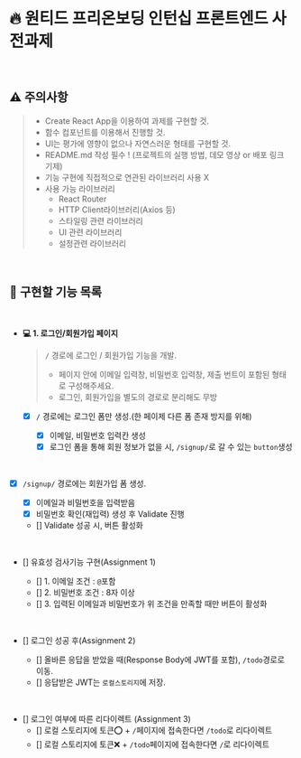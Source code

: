 # 🔥 원티드 프리온보딩 인턴십 프론트엔드 사전과제

<br>

## ⚠️ 주의사항

> - Create React App을 이용하여 과제를 구현할 것.
> - 함수 컴포넌트를 이용해서 진행할 것.
> - UI는 평가에 영향이 없으나 자연스러운 형태를 구현할 것.
> - README.md 작성 필수 ! (프로젝트의 실행 방법, 데모 영상 or 배포 링크 기제)
> - 기능 구현에 직접적으로 연관된 라이브러리 사용 X
> - 사용 가능 라이브러리
>   - React Router
>   - HTTP Client라이브러리(Axios 등)
>   - 스타일링 관련 라이브러리
>   - UI 관련 라이브러리
>   - 설정관련 라이브러리

<br>

## 📝 구현할 기능 목록

<br>

- **💻 1. 로그인/회원가입 페이지**

  > `/` 경로에 로그인 / 회원가입 기능을 개발.
  >
  > - 페이지 안에 이메일 입력창, 비밀번호 입력창, 제출 번트이 포함된 형태로 구성해주세요.
  > - 로그인, 회원가입을 별도의 경로로 분리해도 무방

  - [x] `/` 경로에는 로그인 폼만 생성.(한 페이제 다른 폼 존재 방지를 위해)

    - [x] 이메일, 비밀번호 입력칸 생성
    - [x] 로그인 폼을 통해 회원 정보가 없을 시, `/signup/`로 갈 수 있는 `button`생성

<br>

- [x] `/signup/` 경로에는 회원가입 폼 생성.

  - [x] 이메일과 비밀번호을 입력받음
  - [x] 비밀번호 확인(재입력) 생성 후 Validate 진행
  - [] Validate 성공 시, 버튼 활성화

<br>
    
  - [] 유효성 검사기능 구현(Assignment 1)

    - [] 1. 이메일 조건 : `@`포함
    - [] 2. 비밀번호 조건 : 8자 이상
    - [] 3. 입력된 이메일과 비밀번호가 위 조건을 만족할 때만 버튼이 활성화

<br>

- [] 로그인 성공 후(Assignment 2)

  - [] 올바른 응답을 받았을 때(Response Body에 JWT를 포함), `/todo`경로로 이동.
  - [] 응답받은 JWT는 `로컬스토리지`에 저장.

<br>

- [] 로그인 여부에 따른 리다이렉트 (Assignment 3)
  - [] 로컬 스토리지에 토큰⭕ + `/`페이지에 접속한다면 `/todo`로 리다이렉트
  - [] 로컬 스토리지에 토큰❌ + `/todo`페이지에 접속한다면 `/`로 리다이렉트
